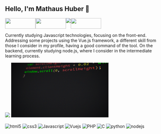 ## Hello, I'm Mathaus Huber 👋

<div style="display: inline_block">
<a href="https://www.mathaushuber.com"><img align='left' src="https://img.shields.io/badge/website-000000?style=for-the-badge&logo=About.me&logoColor=white" width="100" height="35"></a>
<a href="https://www.linkedin.com/in/mathaus-huber"><img align='left' src="https://img.shields.io/badge/LinkedIn-0077B5?style=for-the-badge&logo=linkedin&logoColor=white" width="100" height="35"></a>
<a href="https://medium.com/@mathaushuber"><img align='left' src="https://img.shields.io/badge/Medium-12100E?style=for-the-badge&logo=medium&logoColor=white width="100" height="35"></a>
<a href="https://www.instagram.com/mathaushuber/"><img align='left' src="https://img.shields.io/badge/Instagram-E4405F?style=for-the-badge&logo=instagram&logoColor=white" width="100" height="35"></a>
</div>

<br>
<br>

<p>Currently studying Javascript technologies, focusing on the front-end. Addressing some projects using the Vue.js framework, a different skill from those I consider in my profile, having a good command of the tool. On the backend, currently studying node.js, where I consider in the intermediate learning process.</p>

<div style="display: inline_block">
<img height="180em" src="https://github-readme-stats.vercel.app/api/top-langs/?username=HuberM1998&layout=compact&langs_count=7&theme=github_dark"/>
<img height="180em" src="/.github/code.gif">
</div>

<br>

<div style="display: inline_block">
  <img align="center" alt="html5" src="https://img.shields.io/badge/HTML5-E34F26?style=for-the-badge&logo=html5&logoColor=white">
  <img align="center" alt="css3" src="https://img.shields.io/badge/CSS3-1572B6?style=for-the-badge&logo=css3&logoColor=white">
  <img align="center" alt="Javascript" src="https://img.shields.io/badge/JavaScript-F7DF1E?style=for-the-badge&logo=javascript&logoColor=black">
  <img align="center" alt="Vuejs" src="https://img.shields.io/badge/Vue.js-35495E?style=for-the-badge&logo=vue.js&logoColor=4FC08">
  <img align="center" alt="PHP" src="https://img.shields.io/badge/PHP-777BB4?style=for-the-badge&logo=php&logoColor=white">
  <img align="center" alt="C" src="https://img.shields.io/badge/C-00599C?style=for-the-badge&logo=c&logoColor=white">
  <img align="center" alt="python" src="https://img.shields.io/badge/Python-14354C?style=for-the-badge&logo=python&logoColor=white">
  <img align="center" alt="nodejs" src="https://img.shields.io/badge/Node.js-43853D?style=for-the-badge&logo=node.js&logoColor=white">
</div>

<br>


